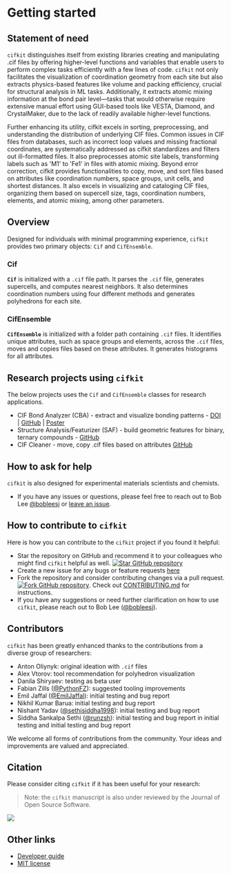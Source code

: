 # Getting started


## Statement of need

`cifkit` distinguishes itself from existing libraries creating and manipulating .cif files by offering higher-level
functions and variables that enable users to perform complex tasks efficiently
with a few lines of code. `cifkit` not only facilitates the visualization of
coordination geometry from each site but also extracts physics-based features
like volume and packing efficiency, crucial for structural analysis in ML tasks.
Additionally, it extracts atomic mixing information at the bond pair level—tasks
that would otherwise require extensive manual effort using GUI-based tools like
VESTA, Diamond, and CrystalMaker, due to the lack of readily available
higher-level functions.

Further enhancing its utility, cifkit excels in sorting, preprocessing, and
understanding the distribution of underlying CIF files. Common issues in CIF
files from databases, such as incorrect loop values and missing fractional
coordinates, are systematically addressed as cifkit standardizes and filters out
ill-formatted files. It also preprocesses atomic site labels, transforming
labels such as 'M1' to 'Fe1' in files with atomic mixing. Beyond error
correction, cifkit provides functionalities to copy, move, and sort files based
on attributes like coordination numbers, space groups, unit cells, and shortest
distances. It also excels in visualizing and cataloging CIF files, organizing
them based on supercell size, tags, coordination numbers, elements, and atomic
mixing, among other parameters.

## Overview

Designed for individuals with minimal programming experience, `cifkit` provides
two primary objects: `Cif` and `CifEnsemble`.

### Cif

**`Cif`** is initialized with a `.cif` file path. It parses the `.cif` file,
generates supercells, and computes nearest neighbors. It also determines
coordination numbers using four different methods and generates polyhedrons for
each site.

### CifEnsemble

**`CifEnsemble`** is initialized with a folder path containing `.cif` files. It
identifies unique attributes, such as space groups and elements, across the
`.cif` files, moves and copies files based on these attributes. It generates
histograms for all attributes.


## Research projects using `cifkit`

The below projects uses the `Cif` and `CifEnsemble` classes for research applications.

- CIF Bond Analyzer (CBA) - extract and visualize bonding patterns -
  [DOI](https://doi.org/10.1016/j.jallcom.2023.173241) |
  [GitHub](https://github.com/bobleesj/cif-bond-analyzer) | [Poster](https://bobleesj.github.io/files/presentation/2024-GRC-poster.pdf)
- Structure Analysis/Featurizer (SAF) - build geometric features for binary,
  ternary compounds -
  [GitHub](https://github.com/bobleesj/structure-analyzer-featurizer)
- CIF Cleaner - move, copy .cif files based on attributes
  [GitHub](https://github.com/bobleesj/cif-cleaner)

## How to ask for help

`cifkit` is also designed for experimental materials scientists and chemists.

- If you have any issues or questions, please feel free to reach out to Bob Lee [@bobleesj](https://github.com/bobleesj) or [leave an issue](https://github.com/bobleesj/cifkit/issues).

## How to contribute to `cifkit`

Here is how you can contribute to the `cifkit` project if you found it helpful:

- Star the repository on GitHub and recommend it to your colleagues who might
  find `cifkit` helpful as well.
  [![Star GitHub repository](https://img.shields.io/github/stars/bobleesj/cifkit.svg?style=social)](https://github.com/bobleesj/cifkit/stargazers)
- Create a new issue for any bugs or feature requests
  [here](https://github.com/bobleesj/cifkit/issues)
- Fork the repository and consider contributing changes via a pull request.
  [![Fork GitHub repository](https://img.shields.io/github/forks/bobleesj/cifkit?style=social)](https://github.com/bobleesj/cifkit/fork).
  Check out
  [CONTRIBUTING.md](https://github.com/bobleesj/cifkit/blob/main/CONTRIBUTING.md)
  for instructions.
- If you have any suggestions or need further clarification on how to use
  `cifkit`, please reach out to Bob Lee
  ([@bobleesj](https://github.com/bobleesj)).

## Contributors

`cifkit` has been greatly enhanced thanks to the contributions from a diverse
group of researchers:

- Anton Oliynyk: original ideation with `.cif` files
- Alex Vtorov: tool recommendation for polyhedron visualization
- Danila Shiryaev: testing as beta user
- Fabian Zills ([@PythonFZ](https://github.com/PythonFZ)): suggested tooling
  improvements
- Emil Jaffal ([@EmilJaffal](https://github.com/EmilJaffal)): initial testing
  and bug report
- Nikhil Kumar Barua: initial testing and bug report
- Nishant Yadav ([@sethisiddha1998](https://github.com/sethisiddha1998)):
  initial testing and bug report
- Siddha Sankalpa Sethi ([@runzsh](https://github.com/runzsh)): initial testing
  and bug report in initial testing and initial testing and bug report

We welcome all forms of contributions from the community. Your ideas and
improvements are valued and appreciated.

## Citation

Please consider citing `cifkit` if it has been useful for your research:

> Note: the `cifkit` manuscript is also under reviewed by the Journal of Open Source Software.

<a href="https://joss.theoj.org/papers/9016ae27b8c6fddffaae5aeb8be18d19"><img src="https://joss.theoj.org/papers/9016ae27b8c6fddffaae5aeb8be18d19/status.svg"></a>



## Other links

- [Developer guide](https://github.com/bobleesj/cifkit/blob/main/CONTRIBUTING.md)
- [MIT license](https://github.com/bobleesj/cifkit/blob/main/LICENSE)
